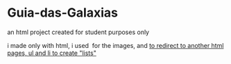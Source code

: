 # Guia-das-Galaxias
an html project created for student purposes only

i made only with html, i used <img scr="" alt=""> for the images, and <a href=""> to redirect to another html pages, ul and li to create "lists"
